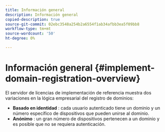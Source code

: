 ```yaml
---
title: Información general
description: Información general
copied-description: true
source-git-commit: 02ebc3548a254b2a6554f1ab34afbb3ea5f09bb8
workflow-type: tm+mt
source-wordcount: '50'
ht-degree: 0%

---
```


# Información general {#implement-domain-registration-overview}

El servidor de licencias de implementación de referencia muestra dos variaciones en la lógica empresarial del registro de dominios:

* **Basado en identidad** : cada usuario autenticado tiene un dominio y un número específico de dispositivos que pueden unirse al dominio.
* **Anónimo** : un gran número de dispositivos pertenecen a un dominio y es posible que no se requiera autenticación.
